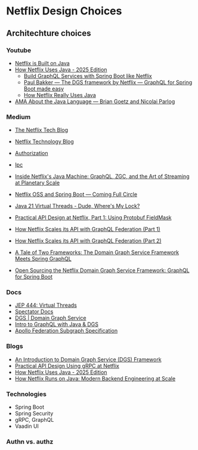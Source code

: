 # Netflix Design Choices


## Architechture choices


### Youtube
- [Netflix is Built on Java](https://www.youtube.com/watch?v=sMPMiy0NsUs)
- [How Netflix Uses Java - 2025 Edition](https://www.youtube.com/watch?v=XpunFFS-n8I)
  - [Build GraphQL Services with Spring Boot like Netflix](https://www.youtube.com/watch?v=Xn-oLXQQklU)
  - [Paul Bakker — The DGS framework by Netflix — GraphQL for Spring Boot made easy](https://www.youtube.com/watch?v=D3r4-Tmv86k)
  - [How Netflix Really Uses Java](https://www.youtube.com/watch?v=BaUrpq_7KMk)
- [AMA About the Java Language — Brian Goetz and Nicolai Parlog](https://www.youtube.com/watch?v=9si7gK94gLo)


### Medium
- [The Netflix Tech Blog](https://netflixtechblog.com/)
- [Netflix Technology Blog](https://netflixtechblog.medium.com/)

- [Authorization](https://netflixtechblog.com/tagged/authorization)
- [Ipc](https://netflixtechblog.com/tagged/ipc)

- [Inside Netflix's Java Machine: GraphQL, ZGC, and the Art of Streaming at Planetary Scale](https://disant.medium.com/inside-netflixs-java-machine-graphql-zgc-and-the-art-of-streaming-at-planetary-scale-23a0cf62a7ae)
- [Netflix OSS and Spring Boot — Coming Full Circle](https://netflixtechblog.com/netflix-oss-and-spring-boot-coming-full-circle-4855947713a0)
- [Java 21 Virtual Threads - Dude, Where's My Lock?](https://netflixtechblog.com/java-21-virtual-threads-dude-wheres-my-lock-3052540e231d)
- [Practical API Design at Netflix, Part 1: Using Protobuf FieldMask](https://netflixtechblog.com/practical-api-design-at-netflix-part-1-using-protobuf-fieldmask-35cfdc606518)

- [How Netflix Scales its API with GraphQL Federation (Part 1)](https://netflixtechblog.com/how-netflix-scales-its-api-with-graphql-federation-part-1-ae3557c187e2)
- [How Netflix Scales its API with GraphQL Federation (Part 2)](https://netflixtechblog.com/how-netflix-scales-its-api-with-graphql-federation-part-2-bbe71aaec44a)
- [A Tale of Two Frameworks: The Domain Graph Service Framework Meets Spring GraphQL](https://netflixtechblog.medium.com/a-tale-of-two-frameworks-the-domain-graph-service-framework-meets-spring-graphql-f8237f09c389)
- [Open Sourcing the Netflix Domain Graph Service Framework: GraphQL for Spring Boot](https://netflixtechblog.com/open-sourcing-the-netflix-domain-graph-service-framework-graphql-for-spring-boot-92b9dcecda18)

### Docs
- [JEP 444: Virtual Threads](https://openjdk.org/jeps/444)
- [Spectator Docs](https://netflix.github.io/spectator/en/latest/)
- [DGS | Domain Graph Service](https://netflix.github.io/dgs/)
- [Intro to GraphQL with Java & DGS](https://www.apollographql.com/tutorials/intro-dgs)
- [Apollo Federation Subgraph Specification](https://www.apollographql.com/docs/graphos/schema-design/federated-schemas/reference/subgraph-spec)

### Blogs
- [An Introduction to Domain Graph Service (DGS) Framework](https://www.baeldung.com/spring-boot-domain-graph-service)
- [Practical API Design Using gRPC at Netflix](https://www.infoq.com/news/2021/09/practical-api-design-netflix/#mainLogin/)
- [How Netflix Uses Java - 2025 Edition](https://www.reddit.com/r/java/comments/1k9lwrh/how_netflix_uses_java_2025_edition/)
- [How Netflix Runs on Java: Modern Backend Engineering at Scale](https://talent500.com/blog/netflix-java-backend-architecture/)


### Technologies
- Spring Boot
- Spring Security
- gRPC, GraphQL
- Vaadin UI

### Authn vs. authz